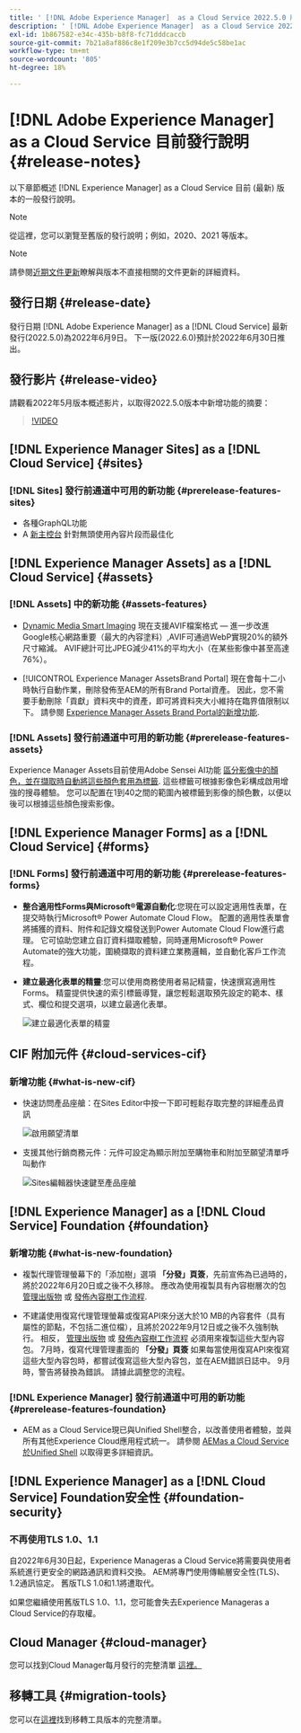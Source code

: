 ```yaml
---
title: ' [!DNL Adobe Experience Manager]  as a Cloud Service 2022.5.0 版發行說明。'
description: ' [!DNL Adobe Experience Manager]  as a Cloud Service 2022.5.0 版發行說明。'
exl-id: 1b867582-e34c-435b-b8f8-fc71dddcaccb
source-git-commit: 7b21a8af886c8e1f209e3b7cc5d94de5c58be1ac
workflow-type: tm+mt
source-wordcount: '805'
ht-degree: 18%

---
```


# [!DNL Adobe Experience Manager] as a Cloud Service 目前發行說明 {#release-notes}

以下章節概述 [!DNL Experience Manager] as a Cloud Service 目前 (最新) 版本的一般發行說明。

>[!NOTE]
>
>從這裡，您可以瀏覽至舊版的發行說明；例如，2020、2021 等版本。

>[!NOTE]
>
>請參閱[近期文件更新](https://experienceleague.adobe.com/docs/experience-manager-release-information/aem-release-updates/doc-updates/documentation-updates.html)瞭解與版本不直接相關的文件更新的詳細資料。

## 發行日期 {#release-date}

發行日期 [!DNL Adobe Experience Manager] as a [!DNL Cloud Service] 最新發行(2022.5.0)為2022年6月9日。
下一版(2022.6.0)預計於2022年6月30日推出。

## 發行影片 {#release-video}

請觀看2022年5月版本概述影片，以取得2022.5.0版本中新增功能的摘要：

>[!VIDEO](https://video.tv.adobe.com/v/343321/?quality=12)

## [!DNL Experience Manager Sites] as a [!DNL Cloud Service] {#sites}

### [!DNL Sites] 發行前通道中可用的新功能 {#prerelease-features-sites}

* 各種GraphQL功能
* A [新主控台](/help/sites-cloud/administering/content-fragments/content-fragments-console.md) 針對無頭使用內容片段而最佳化

## [!DNL Experience Manager Assets] as a [!DNL Cloud Service] {#assets}

### [!DNL Assets] 中的新功能 {#assets-features}

* [Dynamic Media Smart Imaging](https://medium.com/adobetech/one-solution-fits-all-smart-imaging-with-aem-dynamic-media-be690b62df9f) 現在支援AVIF檔案格式 — 進一步改進Google核心網路重要（最大的內容塗料）,AVIF可通過WebP實現20%的額外尺寸縮減。 AVIF總計可比JPEG減少41%的平均大小（在某些影像中甚至高達76%）。

* [!UICONTROL Experience Manager AssetsBrand Portal] 現在會每十二小時執行自動作業，刪除發佈至AEM的所有Brand Portal資產。 因此，您不需要手動刪除「貢獻」資料夾中的資產，即可將資料夾大小維持在臨界值限制以下。 請參閱 [Experience Manager Assets Brand Portal的新增功能](https://experienceleague.adobe.com/docs/experience-manager-brand-portal/using/introduction/whats-new.html).

### [!DNL Assets] 發行前通道中可用的新功能 {#prerelease-features-assets}

Experience Manager Assets目前使用Adobe Sensei AI功能 [區分影像中的顏色，並在擷取時自動將這些顏色套用為標籤](/help/assets/color-tag-images.md). 這些標籤可根據影像色彩構成啟用增強的搜尋體驗。 您可以配置在1到40之間的範圍內被標籤到影像的顏色數，以便以後可以根據這些顏色搜索影像。


## [!DNL Experience Manager Forms] as a [!DNL Cloud Service] {#forms}

### [!DNL Forms] 發行前通道中可用的新功能 {#prerelease-features-forms}

* **整合適用性Forms與Microsoft®電源自動化**:您現在可以設定適用性表單，在提交時執行Microsoft® Power Automate Cloud Flow。 配置的適用性表單會將捕獲的資料、附件和記錄文檔發送到Power Automate Cloud Flow進行處理。 它可協助您建立自訂資料擷取體驗，同時運用Microsoft® Power Automate的強大功能，圍繞擷取的資料建立業務邏輯，並自動化客戶工作流程。

* **建立最適化表單的精靈**:您可以使用商務使用者易記精靈，快速撰寫適用性Forms。 精靈提供快速的索引標籤導覽，讓您輕鬆選取預先設定的範本、樣式、欄位和提交選項，以建立最適化表單。

   ![建立最適化表單的精靈](/help/release-notes/assets/wizard.png)

## CIF 附加元件 {#cloud-services-cif}

### 新增功能 {#what-is-new-cif}

* 快速訪問產品座艙：在Sites Editor中按一下即可輕鬆存取完整的詳細產品資訊

   ![啟用願望清單](/help/assets/CIF/enable-wishlist.png)

* 支援其他行銷商務元件：元件可設定為顯示附加至購物車和附加至願望清單呼叫動作

   ![Sites編輯器快速鍵至產品座艙](/help/assets/CIF/sites-editor-shortcut-to-cockpit.png)


## [!DNL Experience Manager] as a [!DNL Cloud Service] Foundation {#foundation}

### 新增功能 {#what-is-new-foundation}

* 複製代理管理螢幕下的「添加樹」選項 **「分發」頁簽**，先前宣佈為已過時的，將於2022年6月20日或之後不久移除。 應改為使用複製具有內容樹層次的包 [管理出版物](/help/operations/replication.md#manage-publication) 或 [發佈內容樹工作流程](/help/operations/replication.md#publish-content-tree-workflow).

* 不建議使用復寫代理管理螢幕或復寫API來分送大於10 MB的內容套件（具有屬性的節點，不包括二進位檔），且將於2022年9月12日或之後不久強制執行。 相反， [管理出版物](/help/operations/replication.md#manage-publication) 或 [發佈內容樹工作流程](/help/operations/replication.md#publish-content-tree-workflow) 必須用來複製這些大型內容包。 7月時，復寫代理管理畫面的 **「分發」頁簽** 如果每當使用復寫API來復寫這些大型內容包時，都嘗試復寫這些大型內容包，並在AEM錯誤日誌中。 9月時，警告將替換為錯誤。 請據此調整您的流程。

### [!DNL Experience Manager] 發行前通道中可用的新功能 {#prerelease-features-foundation}

* AEM as a Cloud Service現已與Unified Shell整合，以改善使用者體驗，並與所有其他Experience Cloud應用程式統一。 請參閱 [AEMas a Cloud Service於Unified Shell](/help/overview/aem-cloud-service-on-unified-shell.md) 以取得更多詳細資訊。

## [!DNL Experience Manager] as a [!DNL Cloud Service] Foundation安全性 {#foundation-security}

### 不再使用TLS 1.0、1.1

自2022年6月30日起，Experience Manageras a Cloud Service將需要與使用者系統進行更安全的網路通訊和資料交換。 AEM將專門使用傳輸層安全性(TLS)、1.2通訊協定。 舊版TLS 1.0和1.1將遭取代。

如果您繼續使用舊版TLS 1.0、1.1，您可能會失去Experience Manageras a Cloud Service的存取權。

## Cloud Manager {#cloud-manager}

您可以找到Cloud Manager每月發行的完整清單 [這裡。](/help/implementing/cloud-manager/release-notes/current.md)

## 移轉工具 {#migration-tools}

您可以在[這裡](/help/journey-migration/release-notes/release-notes-migration-tools-current.md)找到移轉工具版本的完整清單。

